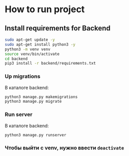 # How to run project

## Install requirements for Backend

``` bash
sudo apt-get update -y 
sudo apt-get install python3 -y 
python3 -m venv venv
source venv/bin/activate
cd backend
pip3 install -r backend/requirements.txt
```

### Up migrations

В каталоге backend:
```bash 
python3 manage.py makemigrations
python3 manage.py migrate
```
### Run server
 В каталоге backend:
 ```bash
 python3 manage.py runserver
 ```

 ### Чтобы выйти с venv, нужно ввести ``` deactivate ```